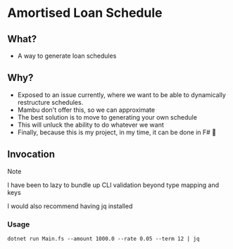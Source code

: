 # Amortised Loan Schedule

## What?

* A way to generate loan schedules

## Why?

* Exposed to an issue currently, where we want to be able to dynamically restructure schedules.
* Mambu don't offer this, so we can approximate
* The best solution is to move to generating your own schedule
* This will unluck the ability to do whatever we want
* Finally, because this is my project, in my time, it can be done in F# 🫶

## Invocation

> [!NOTE]
> I have been to lazy to bundle up CLI validation beyond type mapping and keys
>
> I would also recommend having jq installed

### Usage

```shell
dotnet run Main.fs --amount 1000.0 --rate 0.05 --term 12 | jq
```
